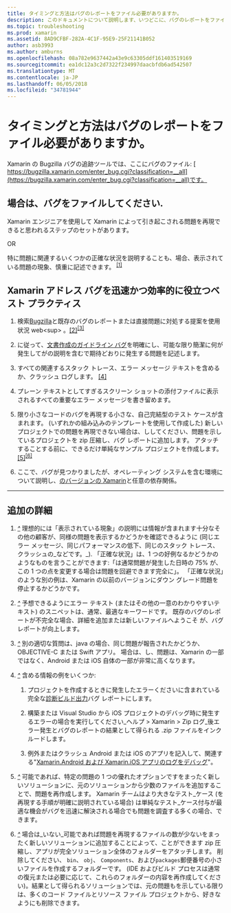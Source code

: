 ```yaml
---
title: タイミングと方法はバグのレポートをファイル必要がありますか。
description: このドキュメントについて説明します、いつどこに、バグのレポートをファイルにします。 バグのレポートに最もエンジニアを有効にするためのベスト プラクティス、問題の診断も提供します。
ms.topic: troubleshooting
ms.prod: xamarin
ms.assetid: 8AD9CFBF-282A-4C1F-95E9-25F21141B052
author: asb3993
ms.author: amburns
ms.openlocfilehash: 08a782e9637442a43e9c63305ddf161403519169
ms.sourcegitcommit: ea1dc12a3c2d7322f234997daacbfdb6ad542507
ms.translationtype: MT
ms.contentlocale: ja-JP
ms.lasthandoff: 06/05/2018
ms.locfileid: "34781944"
---
```

# <a name="when-and-how-should-i-file-a-bug-report"></a>タイミングと方法はバグのレポートをファイル必要がありますか。


Xamarin の Bugzilla バグの追跡ツールでは、ここにバグのファイル: [ https://bugzilla.xamarin.com/enter_bug.cgi?classification=__all](https://bugzilla.xamarin.com/enter_bug.cgi?classification=__all)です。

## <a name="file-a-bug-if"></a>場合は、バグをファイルしてください.


Xamarin エンジニアを使用して Xamarin によって引き起こされる問題を再現できると思われるステップのセットがあります。

OR

特に問題に関連するいくつかの正確な状況を説明することも、場合、表示されている問題の現象、慎重に記述できます。<sup> [[1]](#note-1)</sup>


## <a name="best-practices-to-help-xamarin-address-bugs-quickly-and-efficiently"></a>Xamarin アドレス バグを迅速かつ効率的に役立つベスト プラクティス


1. <a name="ref-1" />検索[Bugzilla](https://bugzilla.xamarin.com/query.cgi?format=specific&amp;bug_status=__all__)と既存のバグのレポートまたは直接問題に対処する提案を使用状況 web<sup> 。[[2]](#note-2)</sup><sup>[[3]](#note-3)</sup>

1. <a name="ref-2" />に従って、[文書作成のガイドライン バグ](https://bugzilla.xamarin.com/page.cgi?id=bug-writing.html)を明確にし、可能な限り簡潔に何が発生してがの説明を含むで期待どおりに発生する問題を記述します。

1. <a name="ref-3" />すべての関連するスタック トレース、エラー メッセージ テキストを含めるか、クラッシュ ログします。 <sup>[[4]](#note-4)</sup>

1. <a name="ref-4" />プレーン テキストとしてすぎるスクリーン ショットの添付ファイルに表示されるすべての重要なエラー メッセージを書き留めます。

1. <a name="ref-5" />限り小さなコードのバグを再現する小さな、自己完結型のテスト ケースが含まれます。  (いずれかの組み込みのテンプレートを使用して作成した) 新しいプロジェクトでの問題を再現できない場合は、ししてください、問題を示しているプロジェクトを zip 圧縮し、バグ レポートに追加します。  アタッチすることする前に、できるだけ単純なサンプル プロジェクトを作成します。<sup> [[5]](#note-5)</sup><sup>[[6]](#note-6)</sup>

1. <a name="ref-6" />ここで、バグが見つかりましたが、オペレーティング システムを含む環境について説明し、[のバージョンの Xamarin](~/cross-platform/troubleshooting/questions/version-logs.md)と任意の依存関係。

---

## <a name="additional-details"></a>追加の詳細

1. <a name="note-1" />[*^*](#ref-1) 理想的には「表示されている現象」の説明には情報が含まれます十分なその他の顧客が、同様の問題を表示するかどうかを確認できるように (同じエラー メッセージ、同じパフォーマンスの低下、同じのスタック トレース、クラッシュの_などです。_). 「正確な状況」は、1 つの好例なるかどうかのようなものを言うことができます:「は通常問題が発生した日時の 75% が、この 1 つの点を変更する場合は問題を回避できます完全に」。 「正確な状況」のような別の例は、Xamarin の以前のバージョンにダウン グレード問題を停止するかどうかです。

1. <a name="note-2" />[*^*](#ref-2) 予想できるようにエラー テキスト (またはその他の一意のわかりやすいテキスト) のスニペットは、通常、最適なキーワードです。 既存のバグのレポートが不完全な場合、詳細を追加または新しいファイルへようこそ が、バグ レポートが向上します。

1. <a name="note-3" />[*^*](#ref-3) 別の適切な質問は、java の場合、同じ問題が報告されたかどうか、OBJECTIVE-C または Swift アプリ。 場合は、し、問題は、Xamarin の一部ではなく、Android または iOS 自体の一部が非常に高くなります。

1. <a name="note-4" />[*^*](#ref-4) 含める情報の例をいくつか:

    1. プロジェクトを作成するときに発生したエラーくださいに含まれている完全な[診断ビルド出力](~/android/troubleshooting/troubleshooting.md#Diagnostic_MSBuild_Output)バグ レポートにします。
    
    1. 構築または Visual Studio から iOS プロジェクトのデバッグ時に発生するエラーの場合を実行してください_ヘルプ > Xamarin > Zip ログ_後エラー発生とバグのレポートの結果として得られる .zip ファイルをインクルードします。
    
    1. 例外またはクラッシュ Android または iOS のアプリを記入して、関連する"[Xamarin.Android および Xamarin.iOS アプリのログをデバッグ](~/cross-platform/troubleshooting/questions/version-logs.md#debug-logs-for-xamarin-apps)"。

1. <a name="note-5" />[*^*](#ref-5) 可能であれば、特定の問題の 1 つの優れたオプションですをまったく新しいソリューションに、元のソリューションから少数のファイルを追加することで、問題を再作成します。 Xamarin チームはより大きなテスト_ケース (を再現する手順が明確に説明されている場合) は単純なテスト_ケース付与が最適な機会がバグを迅速に解決される場合でも問題を調査する多くの場合、できます。


1. <a name="note-6" />[*^*](#ref-6) 場合は_いない_可能であれば問題を再現するファイルの数が少ないをまったく新しいソリューションに追加することによって、ことができます zip 圧縮し、アプリが完全ソリューション全体のフォルダーをアタッチします。 削除してください、 `bin`、 `obj`、 `Components`、および`packages`郵便番号の小さいファイルを作成するフォルダーです。 (IDE およびビルド プロセスは通常の復元または必要に応じて、これらのフォルダーの内容を再作成してください)。結果として得られるソリューションでは、元の問題もを示している限りは、多くのコード ファイルとリソース ファイル プロジェクトから、好きなようにも削除できます。

